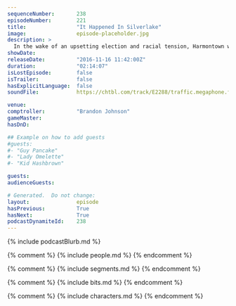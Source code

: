 ```yaml
---
sequenceNumber:       238
episodeNumber:        221
title:                "It Happened In Silverlake"
image:                episode-placeholder.jpg
description: >
  In the wake of an upsetting election and racial tension, Harmontown welcomes the Avenger's Elizabeth Olsen, Rick and Morty's Brandon Johnson and our first musical guest ever Babes to suss it all out. Ha-ha-ha ha-ha ha ha-ha.
showDate:             
releaseDate:          "2016-11-16 11:42:00Z"
duration:             "02:14:07"
isLostEpisode:        false
isTrailer:            false
hasExplicitLanguage:  false
soundFile:            https://chtbl.com/track/E2288/traffic.megaphone.fm/STA6470253579.mp3

venue:                
comptroller:          "Brandon Johnson"
gameMaster:           
hasDnD:               

## Example on how to add guests
#guests:
#- "Guy Pancake"
#- "Lady Omelette"
#- "Kid Hashbrown"

guests:
audienceGuests:

# Generated.  Do not change:
layout:               episode
hasPrevious:          True
hasNext:              True
podcastDynamiteId:    238
---
```


{% include podcastBlurb.md %}

{% comment %}
{% include people.md %}
{% endcomment %}

{% comment %}
{% include segments.md %}
{% endcomment %}

{% comment %}
{% include bits.md %}
{% endcomment %}

{% comment %}
{% include characters.md %}
{% endcomment %}
